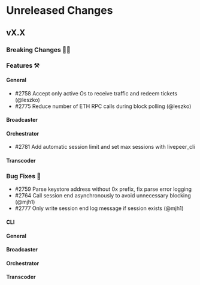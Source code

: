# Unreleased Changes

## vX.X

### Breaking Changes 🚨🚨

### Features ⚒

#### General
- \#2758 Accept only active Os to receive traffic and redeem tickets (@leszko)
- \#2775 Reduce number of ETH RPC calls during block polling (@leszko)

#### Broadcaster

#### Orchestrator
- \#2781 Add automatic session limit and set max sessions with livepeer_cli

#### Transcoder

### Bug Fixes 🐞
- \#2759 Parse keystore address without 0x prefix, fix parse error logging
- \#2764 Call session end asynchronously to avoid unnecessary blocking (@mjh1)
- \#2777 Only write session end log message if session exists (@mjh1)

#### CLI

#### General

#### Broadcaster

#### Orchestrator

#### Transcoder
